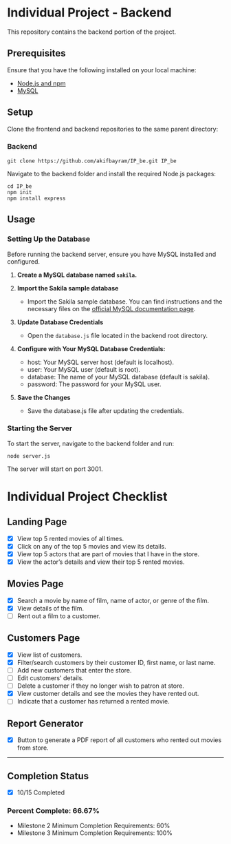 # Individual Project - Backend

This repository contains the backend portion of the project.

## Prerequisites

Ensure that you have the following installed on your local machine:

- [Node.js and npm](https://nodejs.org/)
- [MySQL](https://dev.mysql.com/downloads/)

## Setup

Clone the frontend and backend repositories to the same parent directory:

### Backend
```
git clone https://github.com/akifbayram/IP_be.git IP_be
```

Navigate to the backend folder and install the required Node.js packages:

```
cd IP_be
npm init
npm install express
```

## Usage

### Setting Up the Database

Before running the backend server, ensure you have MySQL installed and configured.

1. **Create a MySQL database named `sakila`.**
   
2. **Import the Sakila sample database**
   - Import the Sakila sample database. You can find instructions and the necessary files on the [official MySQL documentation page](https://dev.mysql.com/doc/sakila/en/).

3. **Update Database Credentials**
   - Open the `database.js` file located in the backend root directory.

4. **Configure with Your MySQL Database Credentials:**

   - host: Your MySQL server host (default is localhost).
   - user: Your MySQL user (default is root).
   - database: The name of your MySQL database (default is sakila).
   - password: The password for your MySQL user.

5. **Save the Changes**

   - Save the database.js file after updating the credentials.

### Starting the Server

To start the server, navigate to the backend folder and run:

```
node server.js
```

The server will start on port 3001.


# Individual Project Checklist

## Landing Page
- [x] View top 5 rented movies of all times.
- [x] Click on any of the top 5 movies and view its details.
- [x] View top 5 actors that are part of movies that I have in the store.
- [x] View the actor’s details and view their top 5 rented movies.

## Movies Page
- [x] Search a movie by name of film, name of actor, or genre of the film.
- [x] View details of the film.
- [ ] Rent out a film to a customer.

## Customers Page
- [x] View list of customers.
- [x] Filter/search customers by their customer ID, first name, or last name.
- [ ] Add new customers that enter the store.
- [ ] Edit customers' details.
- [ ] Delete a customer if they no longer wish to patron at store.
- [x] View customer details and see the movies they have rented out.
- [ ] Indicate that a customer has returned a rented movie.

## Report Generator
- [x] Button to generate a PDF report of all customers who rented out movies from store.

---

## Completion Status
- [x] 10/15 Completed

### Percent Complete: 66.67%
- Milestone 2 Minimum Completion Requirements: 60%
- Milestone 3 Minimum Completion Requirements: 100%